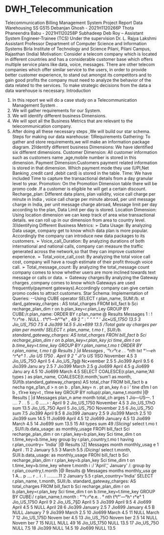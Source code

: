 # DWH_Telecommunication

Telecommunication Billing 
Management System
Project Report
Data Warehousing
SS G515
Debanjan Ghosh - 2021H1120266P 
Thota Phaneendra Babu - 2021H1120258P
Subhadeep Deb Roy – Assistant System 
Engineer-Trainee (TCS)
Under the supervision 
Dr. L. Rajya Lakshmi 
Assistant Professor
Department of Computer Science and Information Systems
Birla Institute of Technology and Science 
Pilani, Pilani Campus, Rajasthan (India)
Motivation:
Consider a telecom company which is located in different countries and has a 
considerable customer base which offers multiple service plans like data, voice, 
messages. There are other telecom companies which offer similar service to the 
users, in order to provide better customer experience, to stand out amongst its 
competitors and to gain good profits the company must need to analyze the 
behavior of the data related to the services. To make strategic decisions from the 
data a data warehouse is necessary.
Introduction
1. In this report we will do a case study on a Telecommunication 
Management System .
2. We will gather requirements for our System.
3. We will identify different business Dimensions.
4. We will spot all the Business Metrics that are relevant to the
telecommunication company.
5. After doing all these necessary steps ,We will build our star schema.
Steps for making our data warehouse:
1)Requirements Gathering:
To gather and store requirements,we will make an information package diagram.
2)Identify different business Dimensions:
We have identified six different dimensions.
Customer Dimension: All customer information such as customers name
,age,mobile number is stored in this dimension.
Payment Dimension:Customers payment related information is stored 
in that dimension. Which payment mode they use (UPI,Net Banking 
,credit card ,debit card) is stored in the table.
Time: We have included Time to capture the transactional details from a day 
granular level to year.
Promotion: On the Promotion Dimension table there will be promo code .If a 
customer is eligible he will get a certain discount.
Recharge_plan: Different data plans, plan validity, voice call charge per 
minute in India , voice call charge per minute abroad, per unit message 
charge in India, per unit message charge abroad, Message limit per day 
according to the plan, Data Limit per day is stored.
Location Dimension: Using location dimension we can keep track of area 
wise transactional details. we can roll up in our dimension from area to 
country level.
3)Identifying Different Business Metrics:
➢ Data Usage: By analyzing Data usage, company get to know which 
data plan is more popular. Accordingly the company can introduce new 
data packages to its customers.
➢ Voice_call_Duration: By analyzing durations of both international and 
national calls, company can measure the traffic generated across the
network,so that they can improve customer experience.
➢ Total_voice_call_cost: By analyzing the total voice call cost, company 
will have a rough estimate of their profit through voice call.
➢ Total_message_count: By analyzing the total_message count company
comes to know whether users are more inclined towards text message or 
calls or data.
➢ Gateway charges:By analyzing the Gateway charges ,company comes to 
know which Gateways are used frequently(payment gateways).Accordingly 
company can give certain promo codes to attract customers.
Star Schema:
Implementation of Queries:
--Using CUBE operator
SELECT r.plan_name, SUM:/b. st dard_gateway_charges : AS total_charges
FROM
bill_fact b Sci recharge_plan_dim r
on b.plan_key=r.plan_Ley 
GROUP BY CUBE:/r.plan_name: 
ORDER BY r.p1an_name
@ Results Messages
1
: !°r.r°re
. NULL
. t°t°!—h°’°e°
, 49
2
” : ” ” ” ” '
Jic•_US_175O 13.5
3 Jio_US_75O 7.5
4 Jio399 14.5
5 Jic•699 13.5
/*Total gate ay charges per plan per month*/
SELECT r. plan_name, t.mo t , SUll:/b. standard_gateway_charges: AS total_charges
FROhl bill_fact b
Sci recharge_plan_dim r on b.plan_key=r.plan_key 
jci time_dim t on b.time_key=t.time_key
GROUP BY r.plan_name,t.mo t 
ORDER BY r.plan_name, t.mo t
@ Results } |d Messages
, '°r.r°r.e . . °nth txt °'—eh ^r*e°
1 . Jio US 1750 . April 9
2 ” Ji”o US_ 1ISO November 4.5
3 Jio_US_75O April 5
4 Jio_US_7g@ Nc•vember 2.5
5 Jio399 April 9.5
6 Jio399 Janu ary 2.5
7 Jio399 March 2.5
g Jio699 April 4.5
g Jio699 Janu ary 4.5
10 Jio699 March 4.5
SELECT COALESCE(r.plan_name,'All types ) as plan_name, COALESCE(t.month,'sum'l as month, SUf(b.standard_gateway_charges) AS total_char 
FROM bill_fact b
a necha nge_p1an_d > n on b . p1an_key= n . pt an_key
ñ o i ’ tine d1m I on b , t1r»e key=t , t1me key
GROUP BY rollup(r.plan_name,t.monthl
|@ Results [ |d Messages
pIan_n ame month totaI_ch arges
1 Jio—US—.
1
....
7
. .
5
...
0
......›
: April 9
2 Jio_US_1750 November 4.5
3 Jio_US_17hO sum 13.5
Jio_US_75O April 5
Jio_US_75O November 2.5
6 Jio_US_75O sum 7.5
Jio399 April 9.5
8 Jio399 January 2.5
9 Jio399 March 2.5
10 Jio399 sum 14.5
11 Jio699 April 4.5
12 Jio699 January 4.5
13 Jio699 March 4.5
14 Jio699 sum 13.5
15 All types sum 49
/*Slicing*/
select t.mo t , SUl1:/b.data_usage: as monthly_usage 
FROPI bill_fact
Sci recharge_plan_dim r on r.plan_key=b.plan_key 
Sci time_dim t on t.time_key=b.time_key
group by r.plan_country,t.mo t having r.plan_country= 'India'
|@ Results }Z| Messages
month monthIy_usag e
1 April . 11
2 January 5.5
3 March 5.5
/*Dicing*/
select t.month, SUll.b.data_usage: as monthly_usage
FROhl bill_fact b
Sci recharge_plan_dim r r.plan_key=b.plan_key 
Sci time_dim t on t.time_key=b.time_key
where t.month i :/ 'April',' January' /:
group by r.plan_country,t.month
|@ Results @ Messages
months monthIy_usa ge 1
A...
p
....
r
..
i
.
l ..........11
2 January 5.5
r.plan_country='India'
SELECT r.plan_name, t.month, SUll:/b. standard_gateway_charges: AS total_charges
FROM bill_fact b
Sci recharge_plan_dim r on b.plan_key=r.plan_key
Sci time_dim t on b.time_key=t.time_key 
GROUP BY CUBE:/ r.plan_name,t.month :
°'°r.r°e.e. . ° nth t°t°'—°h^
r*e°
1 Jio_US_175O April 9
2 Jio_US_7§D April 5
3 Jio399 April 9.5
4 Jio699 April 4.5
5 NULL April 28
6 Jio399 January 2.5
7 Jio699 January 4.5
B NULL January 7
9 Jio399 March 2.5
10 Jio699 March 4.5
11 NULL March 7
12 Jio_US_175D Novem ber 4.5
13 Jio_US_75O Novem ber 2.5
14 NULL Novem ber 7
15 NULL NULL 49
16 Jio_US_1750 NULL 13.5
17 Jio_US_75O NULL 7.5
18 Jio399 NULL 14.5
19 Jio699 NULL 13.5
